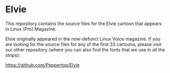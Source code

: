 Elvie
=====

This repository contains the source files for the Elvie cartoon that appears in Linux (Pro) Magazine.

Elvie originally appeared in the now-defunct Linux Voice magazine. If you are looking for the source
files for any of the first 33 cartoons, please visit our other repository (where you can also find
the fonts that we use in all the strips):

https://github.com/Peppertop/Elvie

